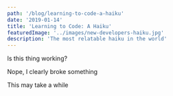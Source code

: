 ```yaml
---
path: '/blog/learning-to-code-a-haiku'
date: '2019-01-14'
title: 'Learning to Code: A Haiku'
featuredImage: '../images/new-developers-haiku.jpg'
description: 'The most relatable haiku in the world'
---
```


Is this thing working?

Nope, I clearly broke something

This may take a while
